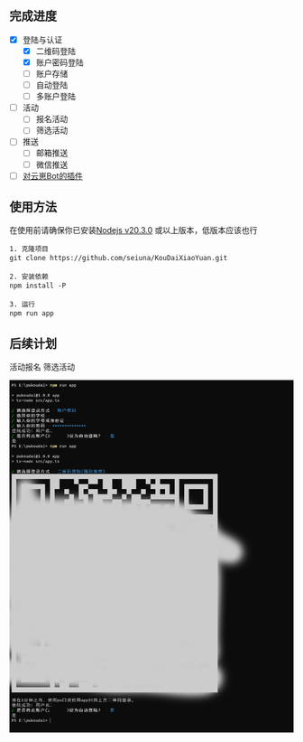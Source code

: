 ## 完成进度

- [x] 登陆与认证
  - [x] 二维码登陆
  - [x] 账户密码登陆
  - [ ] 账户存储
  - [ ] 自动登陆
  - [ ] 多账户登陆
- [ ] 活动
  - [ ] 报名活动
  - [ ] 筛选活动
- [ ] 推送
  - [ ] 邮箱推送
  - [ ] 微信推送
- [ ] [对云崽Bot的插件](https://github.com/yoimiya-kokomi/Miao-Yunzai)

## 使用方法

在使用前请确保你已安装[Nodejs v20.3.0](https://nodejs.org/en) 或以上版本，低版本应该也行

```shell
1. 克隆项目
git clone https://github.com/seiuna/KouDaiXiaoYuan.git

2. 安装依赖
npm install -P

3. 运行
npm run app
```

## 后续计划

活动报名 筛选活动

![img/c.png](img/c.png)
